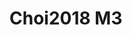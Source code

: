 # Choi2018 M3
<a name="material" />
<script type="application/ld+json">

  {
    "@context": "https://schema.org/",
    "@type": "ChemicalSubstance",
    "http://purl.org/dc/terms/conformsTo":
      {
        "@type": "CreativeWork",
        "@id": "https://bioschemas.org/profiles/ChemicalSubstance/0.4-RELEASE/"
      },
    "@id": "https://egonw.github.io/nanowiki/nanowiki514.html#material",
    "name": "Choi2018 M3",
    "sameAs: "http://127.0.0.1/mediawiki/index.php/Special:URIResolver/Choi2018_M3"
  }
</script>

